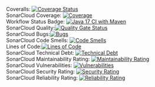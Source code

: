 
Coveralls: [![Coverage Status](https://coveralls.io/repos/github/BoraArseven/MyGame/badge.svg?branch=main)](https://coveralls.io/github/BoraArseven/MyGame?branch=main)  <br>
SonarCloud Coverage: [![Coverage](https://sonarcloud.io/api/project_badges/measure?project=BoraArseven_MyGame&metric=coverage)](https://sonarcloud.io/summary/new_code?id=BoraArseven_MyGame)  <br>
Workflow Status Badge: [![Java 17 CI with Maven](https://github.com/BoraArseven/MyGame/actions/workflows/maven.yml/badge.svg?branch=main)](https://github.com/BoraArseven/MyGame/actions/workflows/maven.yml)  <br>
SonarCloud Quality:[![Quality Gate Status](https://sonarcloud.io/api/project_badges/measure?project=BoraArseven_MyGame&metric=alert_status)](https://sonarcloud.io/summary/new_code?id=BoraArseven_MyGame)  <br>
SonarCloud Bugs:[![Bugs](https://sonarcloud.io/api/project_badges/measure?project=BoraArseven_MyGame&metric=bugs)](https://sonarcloud.io/summary/new_code?id=BoraArseven_MyGame)  <br>
SonarCloud Code Smells: [![Code Smells](https://sonarcloud.io/api/project_badges/measure?project=BoraArseven_MyGame&metric=code_smells)](https://sonarcloud.io/summary/new_code?id=BoraArseven_MyGame)  <br>
Lines of Code:[![Lines of Code](https://sonarcloud.io/api/project_badges/measure?project=BoraArseven_MyGame&metric=ncloc)](https://sonarcloud.io/summary/new_code?id=BoraArseven_MyGame)  <br>
SonarCloud Technical Debt: [![Technical Debt](https://sonarcloud.io/api/project_badges/measure?project=BoraArseven_MyGame&metric=sqale_index)](https://sonarcloud.io/summary/new_code?id=BoraArseven_MyGame)  <br>
SonarCloud Maintainability Rating: [![Maintainability Rating](https://sonarcloud.io/api/project_badges/measure?project=BoraArseven_MyGame&metric=sqale_rating)](https://sonarcloud.io/summary/new_code?id=BoraArseven_MyGame)  <br>
SonarCloud Vulnerabilities: [![Vulnerabilities](https://sonarcloud.io/api/project_badges/measure?project=BoraArseven_MyGame&metric=vulnerabilities)](https://sonarcloud.io/summary/new_code?id=BoraArseven_MyGame)  <br>
SonarCloud Security Rating: [![Security Rating](https://sonarcloud.io/api/project_badges/measure?project=BoraArseven_MyGame&metric=security_rating)](https://sonarcloud.io/summary/new_code?id=BoraArseven_MyGame)  <br>
SonarCloud Reliability Rating: [![Reliability Rating](https://sonarcloud.io/api/project_badges/measure?project=BoraArseven_MyGame&metric=reliability_rating)](https://sonarcloud.io/summary/new_code?id=BoraArseven_MyGame)
